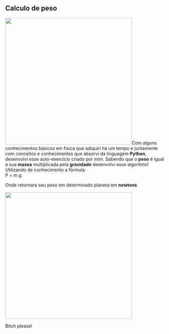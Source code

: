 ## Calculo de peso

<img width="400px" width="400px" src="https://principia.io/media/uploads/images/newton/newton-portada-principia.jpg"/>Com alguns conhecimentos básicos em fisica que adiquiri há um tempo e juntamente com conceitos e conhecimentos que absorvi da linguagem **Python**, desenvolvi esse auto-exercicio criado por mim.
Sabendo que o **peso** é igual a sua **massa** multiplicada pela **gravidade** desenvolvi esse algoritmo! Utilizando de conhecimento a fórmula:
<br />
P = m.g

Onde retornara seu peso em determinado planeta em <b>newtons</b>

<img width="400px" height="400px" src="https://i.kym-cdn.com/entries/icons/original/000/015/725/url-3-10tjli1.jpeg"/>

Bitch please!
